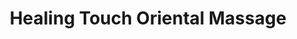 ---
title: "Healing Touch Oriental Massage"
url: /bethlehem/healing-touch-oriental-massage/
shop: Massage
---
